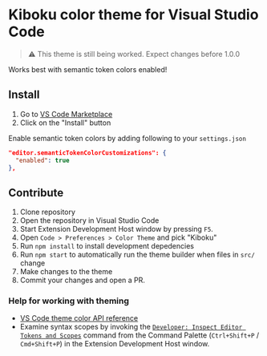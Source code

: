 # Kiboku color theme for Visual Studio Code

> :warning: This theme is still being worked. Expect changes before 1.0.0

Works best with semantic token colors enabled!

## Install

1. Go to [VS Code Marketplace](https://marketplace.visualstudio.com/items?itemName=mskri.kiboku-vscode-theme)
2. Click on the "Install" button

Enable semantic token colors by adding following to your `settings.json`

```json
"editor.semanticTokenColorCustomizations": {
  "enabled": true
},
```

## Contribute

1. Clone repository
2. Open the repository in Visual Studio Code
3. Start Extension Development Host window by pressing `F5`.
4. Open `Code > Preferences > Color Theme` and pick "Kiboku"
5. Run `npm install` to install development depedencies
6. Run `npm start` to automatically run the theme builder when files in `src/` change
7. Make changes to the theme
8. Commit your changes and open a PR.

### Help for working with theming

- [VS Code theme color API reference](https://code.visualstudio.com/api/references/theme-color)
- Examine syntax scopes by invoking the [`Developer: Inspect Editor Tokens and Scopes`](https://code.visualstudio.com/api/language-extensions/syntax-highlight-guide#scope-inspector) command from the Command Palette (`Ctrl+Shift+P` / `Cmd+Shift+P`) in the Extension Development Host window.

